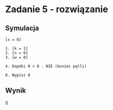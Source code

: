 # Zadanie 5 - rozwiązanie

## Symulacja

```
[x = 0]

1. [k = 1]
2. [n = 0]
3. [w = 0]

4. Dopóki 0 < 0 - NIE (koniec pętli)

8. Wypisz 0
```

## Wynik

$0$
